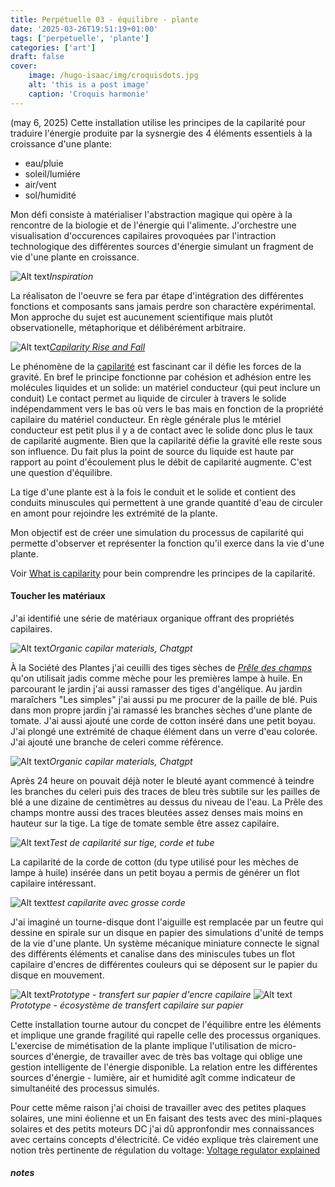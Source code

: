 ```yaml
---
title: Perpétuelle 03 - équilibre - plante
date: '2025-03-26T19:51:19+01:00'
tags: ['perpetuelle', 'plante']
categories: ['art']
draft: false
cover:
    image: /hugo-isaac/img/croquisdots.jpg
    alt: 'this is a post image'
    caption: 'Croquis harmonie'
---
```


(may 6, 2025)
Cette installation utilise les principes de la capilarité pour traduire l'énergie produite par la sysnergie des 4 éléments essentiels à la croissance d'une plante:
- eau/pluie
- soleil/lumiére
- air/vent
- sol/humidité

Mon défi consiste à matérialiser l'abstraction magique qui opère à la rencontre de la biologie et de l'énergie qui l'alimente. J'orchestre une visualisation d'occurences capilaires provoquées par l'intraction technologique des différentes sources d'énergie simulant un fragment de vie d'une plante en croissance. 

![Alt text](/hugo-isaac/img/capilarite3.jpg)*Inspiration* 

La réalisaton de l'oeuvre se fera par étape d'intégration des différentes fonctions et composants sans jamais perdre son charactère expérimental. Mon approche du sujet est aucunement scientifique mais plutôt observationelle, métaphorique et délibérément arbitraire.

![Alt text](/hugo-isaac/img/capilarite4.jpg)*[Capilarity Rise and Fall](https://www.brainkart.com/article/Capillarity_36203/)* 

Le phénomène de la [capilarité](https://fr.wikipedia.org/wiki/Capillarit%C3%A9) est fascinant car il défie les forces de la gravité. En bref le principe fonctionne par cohésion et adhésion entre les molécules liquides et un solide: un matériel conducteur (qui peut inclure un conduit) Le contact permet au liquide de circuler à travers le solide indépendamment vers le bas où vers le bas mais en fonction de la propriété capilaire du matériel conducteur. En règle générale plus le mtériel conducteur est petit plus il y a de contact avec le solide donc plus le taux de capilarité augmente. Bien que la capilarité défie la gravité elle reste sous son influence. Du fait plus la point de source du liquide est haute par rapport au point d'écoulement plus le débit de capilarité augmente. C'est une question d'équilibre.  

La tige d'une plante est à la fois le conduit et le solide et contient des conduits minuscules qui permettent à une grande quantité d'eau de circuler en amont pour rejoindre les extrémité de la plante.  

Mon objectif est de créer une simulation du processus de capilarité qui permette d'observer et représenter la fonction qu'il exerce dans la vie d'une plante. 

Voir [What is capilarity](https://physics-network.org/what-is-capillary-action-give-an-example/) pour bein comprendre les principes de la capilarité.  

#### Toucher les matériaux

J'ai identifié une série de matériaux organique offrant des propriétés capilaires.  

![Alt text](/hugo-isaac/img/chatgptcapilarmaterial.jpg)*Organic capilar materials, Chatgpt* 

À la Société des Plantes j'ai ceuilli des tiges sèches de [*Prêle des champs*](https://fr.wikipedia.org/wiki/Pr%C3%AAle_des_champs) qu'on utilisait jadis comme mèche pour les premières lampe à huile. En parcourant le jardin j'ai aussi ramasser des tiges d'angélique. Au jardin maraîchers "Les simples" j'ai aussi pu me procurer de la paille de blé. Puis dans mon propre jardin j'ai ramassé les branches sèches d'une plante de tomate. J'ai aussi ajouté une corde de cotton inséré dans une petit boyau. J'ai plongé une extrémité de chaque élément dans un verre d'eau colorée. J'ai ajouté une branche de celeri comme référence.  

![Alt text](/hugo-isaac/img/testcapilaire1.jpg)*Organic capilar materials, Chatgpt*  

Après 24 heure on pouvait déjà noter le bleuté ayant commencé à teindre les branches du celeri puis des traces de bleu très subtile sur les pailles de blé a une dizaine de centimètres au dessus du niveau de l'eau. La Prêle des champs montre aussi des traces bleutées assez denses mais moins en hauteur sur la tige. La tige de tomate semble être assez capilaire. 

![Alt text](/hugo-isaac/img/capilarite5.jpg)*Test de capilarité sur tige, corde et tube* 

La capilarité de la corde de cotton (du type utilisé pour les mèches de lampe à huile) insérée dans un petit boyau a permis de générer un flot capilaire intéressant. 

![Alt text](/hugo-isaac/img/capilarite8.jpg)*test capilarite avec grosse corde* 

J'ai imaginé un tourne-disque dont l'aiguille est remplacée par un feutre qui dessine en spirale sur un disque en papier des simulations d'unité de temps de la vie d'une plante. Un système mécanique miniature connecte le signal des différents éléments et canalise dans des miniscules tubes un flot capilaire d'encres de différentes couleurs qui se déposent sur le papier du disque en mouvement. 

![Alt text](/hugo-isaac/img/capilarite6.jpg)*Prototype - transfert sur papier d'encre capilaire* 
![Alt text](/hugo-isaac/img/capilarite7.jpg)*Prototype - écosystème de transfert capilaire sur papier* 

Cette installation tourne autour du concpet de l'équilibre entre les éléments et implique une grande fragilité qui rapelle celle des processus organiques. L'exercise de mimétisation de la plante implique l'utilisation de micro-sources d'énergie, de travailler avec de très bas voltage qui oblige une gestion intelligente de l'énergie disponible. La relation entre les différentes sources d'énergie - lumière, air et humidité agît comme indicateur de simultanéité des processus simulés.    

Pour cette même raison j'ai choisi de travailler avec des petites plaques solaires, une mini éolienne et un 
En faisant des tests avec des mini-plaques solaires et des petits moteurs DC j'ai dû appronfondir mes connaissances avec certains concepts d'électricité. 
Ce vidéo explique très clairement une notion très pertinente de régulation du voltage: [Voltage regulator explained](https://www.youtube.com/watch?app=desktop&v=iomZgZYN3WY) 

##### notes

   
